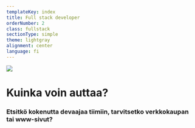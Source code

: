 ```yaml
---
templateKey: index
title: Full stack developer
orderNumber: 2
class: fullstack
sectionType: simple
theme: lightgray
alignment: center
language: fi
---
```

![](/img/omakuva.png)

# Kuinka voin auttaa?
### Etsitkö kokenutta devaajaa tiimiin, tarvitsetko verkkokaupan tai www-sivut?
